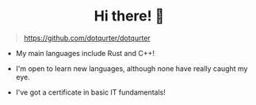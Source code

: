 <h1 align="center"> Hi there! 👋</h1>

> https://github.com/dotqurter/dotqurter

- My main languages include Rust and C++!

- I'm open to learn new languages, although none have really caught my eye.

- I've got a certificate in basic IT fundamentals!